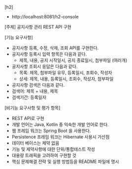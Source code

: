 [h2]
- http://localhost:8081/h2-console

[주제]
공지사항 관리 REST API 구현

[기능 요구사항]
- 공지사항 등록, 수정, 삭제, 조회 API를 구현한다.
- 공지사항 등록시 입력 항목은 다음과 같다.
  - 제목, 내용, 공지 시작일시, 공지 종료일시, 첨부파일 (여러개)
- 공지사항 조회시 응답은 다음과 같다.
  - 목록: 제목, 첨부파일 유무, 등록일시, 조회수, 작성자
  - 상세: 제목, 내용, 등록일시, 조회수, 작성자, 첨부파일
-  공지사항 검색은 다음과 같다.
  - 검색어: 제목 + 내용, 제목
  - 검색기간: 등록일자

[비기능 요구사항 및 평가 항목]
- REST API로 구현
- 개발 언어는 Java, Kotlin 중 익숙한 개발 언어로 한다.
- 웹 프레임 워크는 Spring Boot 을 사용한다.
- Persistence 프레임 워크는 Hibernate 사용시 가산점
- 데이터 베이스는 제약 없음
- 기능 및 제약사항에 대한 단위/통합테스트 작성
- 대용량 트래픽을 고려하여 구현할 것
- 핵심 문제해결 전략 및 실행 방법등을 README 파일에 명시
